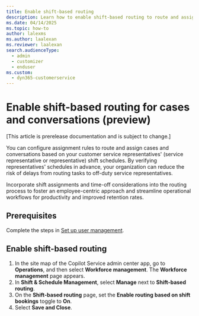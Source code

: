 ```yaml
---
title: Enable shift-based routing
description: Learn how to enable shift-based routing to route and assign cases and conversations based on representative availability.
ms.date: 04/14/2025
ms.topic: how-to
author: lalexms
ms.author: laalexan
ms.reviewer: laalexan
search.audienceType: 
  - admin
  - customizer
  - enduser
ms.custom: 
  - dyn365-customerservice
---
```


# Enable shift-based routing for cases and conversations (preview)

[This article is prerelease documentation and is subject to change.]

You can configure assignment rules to route and assign cases and conversations based on your customer service representatives' (service representative or representative) shift schedules. By verifying representatives' schedules in advance, your organization can reduce the risk of delays from routing tasks to off-duty service representatives.

Incorporate shift assignments and time-off considerations into the routing process to foster an employee-centric approach and streamline operational workflows for productivity and improved retention rates.

## Prerequisites

Complete the steps in [Set up user management](wfm-user-management.md).
    
## Enable shift-based routing

1.	In the site map of the Copilot Service admin center app, go to **Operations**, and then select **Workforce management**. The **Workforce management** page appears.
1.	In **Shift & Schedule Management**, select **Manage** next to **Shift-based routing**.
1.	On the **Shift-based routing** page, set the **Enable routing based on shift bookings** toggle to **On**.
3.	Select **Save and Close**.
